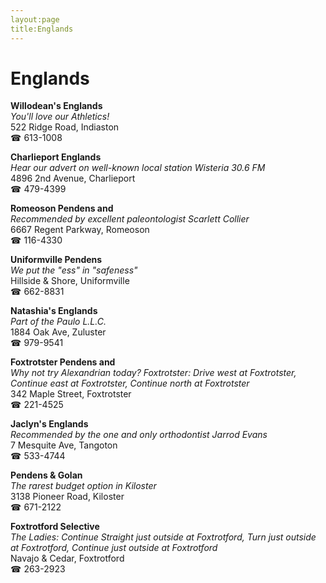 ```yaml
---
layout:page
title:Englands
---
```

# Englands

**Willodean's Englands**  
_You'll love our Athletics!_  
522 Ridge Road, Indiaston  
☎ 613-1008



**Charlieport Englands**  
_Hear our advert on well-known local station Wisteria 30.6 FM_  
4896 2nd Avenue, Charlieport  
☎ 479-4399



**Romeoson Pendens and**  
_Recommended by excellent paleontologist Scarlett Collier_  
6667 Regent Parkway, Romeoson  
☎ 116-4330



**Uniformville Pendens**  
_We put the "ess" in "safeness"_  
Hillside & Shore, Uniformville  
☎ 662-8831



**Natashia's Englands**  
_Part of the Paulo L.L.C._  
1884 Oak Ave, Zuluster  
☎ 979-9541



**Foxtrotster Pendens and**  
_Why not try Alexandrian today? 
Foxtrotster: Drive west at Foxtrotster, Continue east at Foxtrotster, Continue north at Foxtrotster_  
342 Maple Street, Foxtrotster  
☎ 221-4525



**Jaclyn's Englands**  
_Recommended by the one and only orthodontist Jarrod Evans_  
7 Mesquite Ave, Tangoton  
☎ 533-4744



**Pendens & Golan**  
_The rarest budget option in Kiloster_  
3138 Pioneer Road, Kiloster  
☎ 671-2122



**Foxtrotford Selective**  
_The Ladies: Continue Straight just outside at Foxtrotford, Turn just outside at Foxtrotford, Continue just outside at Foxtrotford_  
Navajo & Cedar, Foxtrotford  
☎ 263-2923



